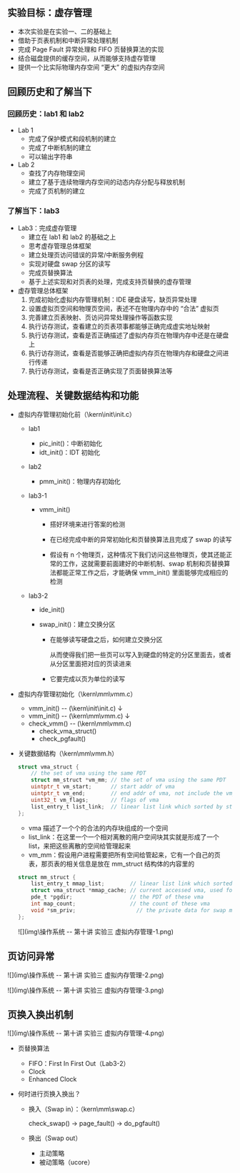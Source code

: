 ## 实验目标：虚存管理

- 本次实验是在实验一、二的基础上
- 借助于页表机制和中断异常处理机制
- 完成 Page Fault 异常处理和 FIFO 页替换算法的实现
- 结合磁盘提供的缓存空间，从而能够支持虚存管理
- 提供一个比实际物理内存空间 “更大” 的虚拟内存空间

## 回顾历史和了解当下

### 回顾历史：lab1 和 lab2

- Lab 1
    - 完成了保护模式和段机制的建立
    - 完成了中断机制的建立
    - 可以输出字符串
- Lab 2
    - 查找了内存物理空间
    - 建立了基于连续物理内存空间的动态内存分配与释放机制
    - 完成了页机制的建立

### 了解当下：lab3

- Lab3：完成虚存管理
    - 建立在 lab1 和 lab2 的基础之上
    - 思考虚存管理总体框架
    - 建立处理页访问错误的异常/中断服务例程
    - 实现对硬盘 swap 分区的读写
    - 完成页替换算法
    - 基于上述实现和对页表的处理，完成支持页替换的虚存管理
- 虚存管理总体框架
    1. 完成初始化虚拟内存管理机制：IDE 硬盘读写，缺页异常处理
    2. 设置虚拟页空间和物理页空间，表述不在物理内存中的 “合法” 虚拟页
    3. 完善建立页表映射、页访问异常处理操作等函数实现
    4. 执行访存测试，查看建立的页表项事都能够正确完成虚实地址映射
    5. 执行访存测试，查看是否正确描述了虚拟内存页在物理内存中还是在硬盘上
    6. 执行访存测试，查看是否能够正确把虚拟内存页在物理内存和硬盘之间进行传递
    7. 执行访存测试，查看是否正确实现了页面替换算法等

## 处理流程、关键数据结构和功能

- 虚拟内存管理初始化前（\kern\init\init.c）

    - lab1

        - pic_init()：中断初始化
        - idt_init()：IDT 初始化

    - lab2

        - pmm_init()：物理内存初始化

    - lab3-1

        - vmm_init()

            - 搭好环境来进行答案的检测

            - 在已经完成中断的异常初始化和页替换算法且完成了 swap 的读写
            - 假设有 n 个物理页，这种情况下我们访问这些物理页，使其还能正常的工作，这就需要前面建好的中断机制、swap 机制和页替换算法都能正常工作之后，才能确保 vmm_init() 里面能够完成相应的检测

    - lab3-2

        - ide_init()

        - swap_init()：建立交换分区

            - 在能够读写硬盘之后，如何建立交换分区

                从而使得我们把一些页可以写入到硬盘的特定的分区里面去，或者从分区里面把对应的页读进来

            - 它要完成以页为单位的读写
    
- 虚拟内存管理初始化（\kern\mm\vmm.c）

    - vmm_init() -- (\kern\init\init.c) ↓
    - vmm_init() -- (\kern\mm\vmm.c) ↓
    - check_vmm() -- (\kern\mm\vmm.c) 
        - check_vma_struct()
        - check_pgfault()

- 关键数据结构（\kern\mm\vmm.h）

    ```c
    struct vma_struct {
        // the set of vma using the same PDT
        struct mm_struct *vm_mm; // the set of vma using the same PDT 
        uintptr_t vm_start;      // start addr of vma      
        uintptr_t vm_end;        // end addr of vma, not include the vm_end itself
        uint32_t vm_flags;       // flags of vma
        list_entry_t list_link;  // linear list link which sorted by start addr of vma
    };
    ```

    - vma 描述了一个个的合法的内存块组成的一个空间
    - list_link：在这里一个一个相对离散的用户空间块其实就是形成了一个 list，来把这些离散的空间给管理起来
    - vm_mm：假设用户进程需要把所有空间给管起来，它有一个自己的页表，那页表的相关信息是放在 mm_struct 结构体的内容里的

    ```c
    struct mm_struct {
        list_entry_t mmap_list;        // linear list link which sorted by start addr of vma
        struct vma_struct *mmap_cache; // current accessed vma, used for speed purpose
        pde_t *pgdir;                  // the PDT of these vma
        int map_count;                 // the count of these vma
        void *sm_priv;                   // the private data for swap manager
    };
    ```

    ![](img\操作系统 -- 第十讲 实验三 虚拟内存管理-1.png)

## 页访问异常

![](img\操作系统 -- 第十讲 实验三 虚拟内存管理-2.png)

![](img\操作系统 -- 第十讲 实验三 虚拟内存管理-3.png)

## 页换入换出机制

![](img\操作系统 -- 第十讲 实验三 虚拟内存管理-4.png)

- 页替换算法

    - FIFO：First In First Out（Lab3-2）
    - Clock
    - Enhanced Clock

- 何时进行页换入换出？

    - 换入（Swap in）：（kern\mm\swap.c）

        check_swap() → page_fault() → do_pgfault()

    - 换出（Swap out）

        - 主动策略
        - 被动策略（ucore）